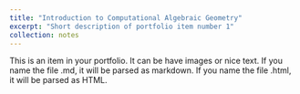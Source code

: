 ```yaml
---
title: "Introduction to Computational Algebraic Geometry"
excerpt: "Short description of portfolio item number 1"
collection: notes
---
```


This is an item in your portfolio. It can be have images or nice text. If you name the file .md, it will be parsed as markdown. If you name the file .html, it will be parsed as HTML. 
